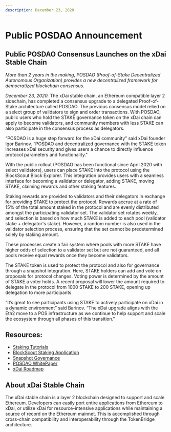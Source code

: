 ```yaml
---
description: December 23, 2020
---
```


# Public POSDAO Announcement

## Public POSDAO Consensus Launches on the xDai Stable Chain

_More than 2 years in the making, POSDAO (Proof-of-Stake Decentralized Autonomous Organization) provides a new decentralized framework for democratized blockchain consensus._

_December 23, 2020._ The xDai stable chain, an Ethereum compatible layer 2 sidechain, has completed a consensus upgrade to a delegated Proof-of-Stake architecture called POSDAO. The previous consensus model relied on a select group of validators to sign and order transactions. With POSDAO, public users who hold the STAKE governance token on the xDai chain can apply to become validators, and community members with less STAKE can also participate in the consensus process as delegators.

“POSDAO is a huge step forward for the xDai community” said xDai founder Igor Barinov. “POSDAO and decentralized governance with the STAKE token increases xDai security and gives users a chance to directly influence protocol parameters and functionality."

With the public rollout (POSDAO has been functional since April 2020 with select validators), users can place STAKE into the protocol using the BlockScout Block Explorer. This integration provides users with a seamless interface for becoming a validator or delegator, adding STAKE, moving STAKE, claiming rewards and other staking features.

Staking rewards are provided to validators and their delegators in exchange for providing STAKE to protect the protocol. Rewards accrue at a rate of 15% of the total amount staked in the protocol and are evenly distributed amongst the participating validator set. The validator set rotates weekly, and selection is based on how much STAKE is added to each pool (validator stake + delegator's stake). However, a random number is also used in the validator selection process, ensuring that the set cannot be predetermined solely by staking amount.

These processes create a fair system where pools with more STAKE have higher odds of selection to a validator set but are not guaranteed, and all pools receive equal rewards once they become validators.

The STAKE token is used to protect the protocol and also for governance through a snapshot integration. Here, STAKE holders can add and vote on proposals for protocol changes. Voting power is determined by the amount of STAKE a voter holds. A recent proposal will lower the amount required to delegate in the protocol from 1000 STAKE to 200 STAKE, opening up delegation to more participants.

“It’s great to see participants using STAKE to actively participate on xDai in a dynamic environment” said Barinov. “The xDai upgrade aligns with the Eth2 move to a POS infrastructure as we continue to help support and scale the ecosystem through all phases of this transition."

## Resources:

* [Staking Tutorials](../../../for-stakers/staking-with-gno-on-the-gnosis-beacon-chain/stake-token/staking-protocol/)
* [BlockScout Staking Application](https://blockscout.com/xdai/mainnet/validators)
* [Snapshot Governance](https://snapshot.page/#/xdaistake.eth)
* [POSDAO WhitePaper](../../../for-validators/posdao-whitepaper.md)
* [xDai Roadmap](../../roadmap/)&#x20;

## About xDai Stable Chain

The xDai stable chain is a layer 2 blockchain designed to support and scale Ethereum. Developers can easily port entire applications from Ethereum to xDai, or utilize xDai for resource-intensive applications while maintaining a source of record on the Ethereum mainnet. This is accomplished through cross-chain compatibility and interoperability through the TokenBridge architecture.
